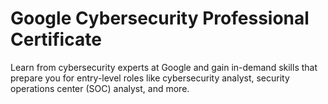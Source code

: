 # Google Cybersecurity Professional Certificate

Learn from cybersecurity experts at Google and gain in-demand skills that prepare you for entry-level roles like cybersecurity analyst, security operations center (SOC) analyst, and more.